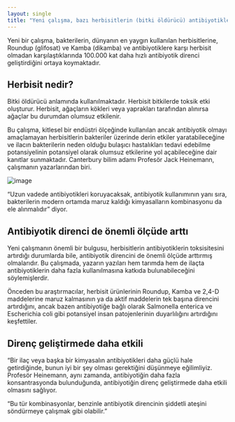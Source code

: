 ```yaml
---
layout: single
title: "Yeni çalışma, bazı herbisitlerin (bitki öldürücü) antibiyotiklerin direncini fazlalaştığını gösterdi"
---
```


Yeni bir çalışma, bakterilerin, dünyanın en yaygın kullanılan herbisitlerine, Roundup (glifosat) ve Kamba (dikamba) ve antibiyotiklere karşı herbisit olmadan karşılaştıklarında 100.000 kat daha hızlı antibiyotik direnci geliştirdiğini ortaya koymaktadır.

Herbisit nedir?
-
Bitki öldürücü anlamında kullanılmaktadır. Herbisit bitkilerde toksik etki oluşturur. Herbisit, ağaçların kökleri veya yaprakları tarafından alınırsa ağaçlar bu durumdan olumsuz etkilenir.

Bu çalışma, kitlesel bir endüstri ölçeğinde kullanılan ancak antibiyotik olmayı amaçlamayan herbisitlerin bakteriler üzerinde derin etkiler yaratabileceğine ve ilacın bakterilerin neden olduğu bulaşıcı hastalıkları tedavi edebilme potansiyelinin potansiyel olarak olumsuz etkilerine yol açabileceğine dair kanıtlar sunmaktadır. Canterbury bilim adamı Profesör Jack Heinemann, çalışmanın yazarlarından biri.

![image](https://sustainablepulse.com/wp-content/uploads/2018/10/antibiotics-644x363.jpg)

“Uzun vadede antibiyotikleri koruyacaksak, antibiyotik kullanımının yanı sıra, bakterilerin modern ortamda maruz kaldığı kimyasalların kombinasyonu da ele alınmalıdır” diyor.

<script async src="//pagead2.googlesyndication.com/pagead/js/adsbygoogle.js"></script>
<ins class="adsbygoogle"
     style="display:block; text-align:center;"
     data-ad-layout="in-article"
     data-ad-format="fluid"
     data-ad-client="ca-pub-7868661326160958"
     data-ad-slot="3072558811"></ins>
<script>
     (adsbygoogle = window.adsbygoogle || []).push({});
</script>

Antibiyotik direnci de önemli ölçüde arttı
-
Yeni çalışmanın önemli bir bulgusu, herbisitlerin antibiyotiklerin toksisitesini artırdığı durumlarda bile, antibiyotik direncini de önemli ölçüde arttırmış olmalarıdır. Bu çalışmada, yazarın yazıları hem tarımda hem de ilaçta antibiyotiklerin daha fazla kullanılmasına katkıda bulunabileceğini söylemişlerdir.

Önceden bu araştırmacılar, herbisit ürünlerinin Roundup, Kamba ve 2,4-D maddelerine maruz kalmasının ya da aktif maddelerin tek başına direncini artırdığını, ancak bazen antibiyotiğe bağlı olarak Salmonella enterica ve Escherichia coli gibi potansiyel insan patojenlerinin duyarlılığını artırdığını keşfettiler.

Direnç geliştirmede daha etkili
-
“Bir ilaç veya başka bir kimyasalın antibiyotikleri daha güçlü hale getirdiğinde, bunun iyi bir şey olması gerektiğini düşünmeye eğilimliyiz. Profesör Heinemann, aynı zamanda, antibiyotiğin daha fazla konsantrasyonda bulunduğunda, antibiyotiğin direnç geliştirmede daha etkili olmasını sağlıyor.

“Bu tür kombinasyonlar, benzinle antibiyotik direncinin şiddetli ateşini söndürmeye çalışmak gibi olabilir.”
